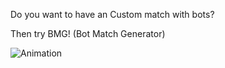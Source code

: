 Do you want to have an Custom match with bots?

Then try BMG! (Bot Match Generator)

![Animation](https://github.com/user-attachments/assets/22088991-3912-4890-906b-a264cd11874d)
